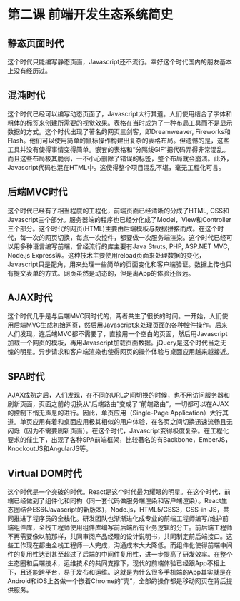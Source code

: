# 第二课 前端开发生态系统简史

## 静态页面时代
这个时代只能编写静态页面，Javascript还不流行。幸好这个时代国内的朋友基本上没有经历过。

## 混沌时代
这个时代已经可以编写动态页面了，Javascript大行其道。人们使用结合了字体和粗体的标签来创建所需要的视觉效果。表格在当时成为了一种布局工具而不是显示数据的方式。这个时代出现了著名的网页三剑客，即Dreamweaver, Fireworks和Flash。他们可以使用简单的鼠标操作构建出复杂的表格布局。但遗憾的是，这些工具并没有使得事情变得简单。嵌套的表格和“分隔线GIF”把代码弄得非常混乱。而且这些布局极其脆弱，一不小心删除了错误的标签，整个布局就会崩溃。此外，Javascript代码也混在HTML中。这使得整个项目混乱不堪，毫无工程化可言。

## 后端MVC时代
这个时代已经有了相当程度的工程化，前端页面已经清晰的分成了HTML, CSS和Javascript三个部分。服务器端的程序也已经分化成了Model，View和Controller三个部分。这个时代的网页(HTML)主要由后端模板与数据拼接而成。在这个时代，每一次的网页切换，每点一次控件，都要做一次服务端渲染。这个时代已经可以用多种语言编写前端，曾经流行的库主要有Java Struts, PHP, ASP.NET MVC, Node.js Express等。这种技术主要使用reload页面来处理数据的变化，Javascript只是配角，用来处理一些简单的页面变化和客户端验证。数据上传也只有提交表单的方式。网页虽然是动态的，但是离App的体验还很远。

## AJAX时代
这个时代几乎是与后端MVC同时代的，两者共生了很长的时间。一开始，人们使用后端MVC生成初始网页，然后用Javascript来处理页面的各种控件操作。后来人们发现，连后端MVC都不需要了，直接用一个空白的页面，然后用Javascript加载一个网页的模板，再用Javascript加载页面数据。jQuery是这个时代当之无愧的明星。异步请求和客户端渲染也使得网页的操作体验与桌面应用越来越接近。

## SPA时代
AJAX成熟之后，人们发现，在不同的URL之间切换的时候，也不用访问服务器和刷新页面，页面之前的切换从“后端路由”变成了“前端路由”。一切都可以在AJAX的控制下悄无声息的进行。因此，单页应用（Single-Page Application）大行其道。单页应用有着和桌面应用极其相似的用户体验，在各页之间切换迅速流畅且无闪烁（因为不需要刷新页面）。在这个时代，Javascript变得极度复杂。在工程化要求的催生下，出现了各种SPA前端框架，比较著名的有Backbone，EmberJS，KnockoutJS和AngularJS等。

## Virtual DOM时代
这个时代是一个突破的时代。React是这个时代最为耀眼的明星。在这个时代，前端已经做到了组件化和同构（同一套代码做服务端渲染和客户端渲染）。React生态圈结合ES6(Javascript的新版本)，Node.js，HTML5/CSS3，CSS-in-JS，共同推进了程序员的全栈化。研发团队也渐渐进化成专业的前端工程师编写/维护前端组件库，全栈工程师使用组件库编写前后端所有业务逻辑的分工。前后端工程师不再需要像以前那样，共同审阅产品经理的设计说明书，共同制定前后端接口。这些工作现在都由全栈工程师一人完成，沟通成本大大降低。而组件化使得前端中间件的复用性达到甚至超过了后端的中间件复用性，进一步提高了研发效率。在整个生态圈和后端技术，运维技术的共同支撑下，现代的前端体验已经跟App不相上下，且还能跨平台，易于发布和运维。这就是为什么很多手机端的App其实就是在Android和iOS上各做一个嵌着Chrome的“壳”，全部的操作都是移动网页在背后提供服务。
